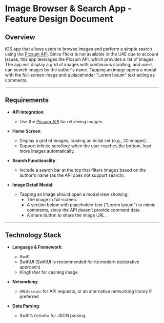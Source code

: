# Image Browser & Search App - Feature Design Document

## Overview

iOS app that allows users to browse images and perform a simple search using the [Picsum API](https://picsum.photos/v2/list). Since Flickr is not available in the UAE due to account issues, this app leverages the Picsum API, which provides a list of images. The app will display a grid of images with continuous scrolling, and users can search images by the author's name. Tapping an image opens a modal with the full-screen image and a placeholder "Lorem Ipsum" text acting as comments.

---

## Requirements

- **API Integration**:  
  - Use the [Picsum API](https://picsum.photos/v2/list) for retrieving images.
  
- **Home Screen**:  
  - Display a grid of images, loading an initial set (e.g., 20 images).
  - Support infinite scrolling: when the user reaches the bottom, load more images automatically.

- **Search Functionality**:  
  - Include a search bar at the top that filters images based on the author's name (as the API does not support search).

- **Image Detail Modal**:  
  - Tapping an image should open a modal view showing:
    - The image in full-screen.
    - A section below with placeholder text ("Lorem Ipsum") to mimic comments, since the API doesn’t provide comment data.
    - A share button to share the image URL .
---

## Technology Stack

- **Language & Framework**:  
  - Swift
  - SwiftUI (SwiftUI is recommended for its modern declarative approach)
  - Kingfisher for cashing image

- **Networking**:  
  - `URLSession` for API requests, or an alternative networking library if preferred

- **Data Parsing**:  
  - Swift’s `Codable` for JSON parsing

